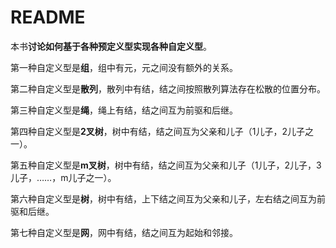 # README

本书**讨论如何基于各种预定义型实现各种自定义型**。

第一种自定义型是**组**，组中有元，元之间没有额外的关系。

第二种自定义型是**散列**，散列中有结，结之间按照散列算法存在松散的位置分布。

第三种自定义型是**绳**，绳上有结，结之间互为前驱和后继。

第四种自定义型是**2叉树**，树中有结，结之间互为父亲和儿子（1儿子，2儿子之一）。

第五种自定义型是**m叉树**，树中有结，结之间互为父亲和儿子（1儿子，2儿子，3儿子，……，m儿子之一）。

第六种自定义型是**树**，树中有结，上下结之间互为父亲和儿子，左右结之间互为前驱和后继。

第七种自定义型是**网**，网中有结，结之间互为起始和邻接。
